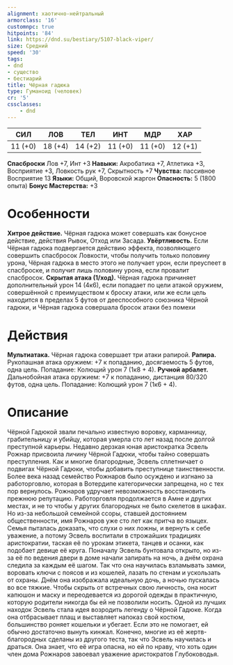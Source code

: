 ```yaml
---
alignment: хаотично-нейтральный
armorclass: '16'
customnpc: true
hitpoints: '84'
link: https://dnd.su/bestiary/5107-black-viper/
size: Средний
speed: '30'
tags:
- dnd
- существо
- бестиарий
title: Чёрная гадюка
type: Гуманоид (человек)
cr: '5'
cssclasses:
    - dnd
---
```



| СИЛ | ЛОВ | ТЕЛ | ИНТ | МДР | ХАР |
|---|---|---|---|---|---|
| 11 (+0) | 18 (+4) | 14 (+2) | 11 (+0) | 11 (+0) | 12 (+1) |
**Спасброски** Лов +7, Инт +3
**Навыки:** Акробатика +7, Атлетика +3, Восприятие +3, Ловкость рук +7, Скрытность +7
**Чувства:** пассивное Восприятие 13
**Языки:** Общий, Воровской жаргон
**Опасность:** 5 (1800 опыта)
**Бонус Мастерства:** +3


# Особенности
**Хитрое действие.** Чёрная гадюка может совершать как бонусное действие, действия Рывок, Отход или Засада.
**Увёртливость.** Если Чёрная гадюка подвергается действию эффекта, позволяющего совершить спасбросок Ловкости, чтобы получить только половину урона, Чёрная гадюка в место этого не получает урон, если преуспеет в спасброске, и получит лишь половину урона, если провалит спасбросок.
**Скрытая атака (1/ход).** Чёрная гадюка причиняет дополнительный урон 14 (4к6), если попадает по цели атакой оружием, совершённой с преимуществом к броску атаки, или же если цель находится в пределах 5 футов от дееспособного союзника Чёрной гадюки, и Чёрная гадюка совершала бросок атаки без помехи


# Действия
**Мультиатака.** Чёрная гадюка совершает три атаки рапирой.
**Рапира.** Рукопашная атака оружием: +7 к попаданию, досягаемость 5 футов, одна цель. Попадание: Колющий урон 7 (1к8 + 4).
**Ручной арбалет.** Дальнобойная атака оружием: +7 к попаданию, дистанция 80/320 футов, одна цель. Попадание: Колющий урон 7 (1к6 + 4).


# Описание
Чёрной Гадюкой звали печально известную воровку, карманницу, грабительницу и убийцу, которая умерла сто лет назад после долгой преступной карьеры. Недавно дерзкая юная аристократка Эсвель Рожнар присвоила личину Чёрной Гадюки, чтобы тайно совершать преступления. Как и многие благородные, Эсвель сплетничает о подвигах Чёрной Гадюки, чтобы добавить преступнице таинственности. Более века назад семейство Рожнаров было осуждено и изгнано за работорговлю, которая в Вотердипе категорически запрещена, но с тех пор вернулось. Рожнаров удручает невозможность восстановить прежнюю репутацию. Работорговля продолжается в Амне и других местах, и не то чтобы у других благородных не было скелетов в шкафах. Но из-за небольшой семейной ссоры, ставшей достоянием общественности, имя Рожнаров уже сто лет как притча во языцех. Семья пыталась доказать, что слухи о них ложны, и вернуть к себе уважение, а потому Эсвель воспитали в строжайших традициях аристократии, таская её по урокам этикета, танцев и осанки, как подобает девице её круга. Поначалу Эсвель бунтовала открыто, но из-за её по­ ведения двери в доме начали запирать на ночь, а днём охрана следила за каждым её шагом. Так что она научи­лась взламывать замки, воровать ключи с поясов и из кошелей, лазать по стенам и ускользать от охраны. Днём она изображала идеальную дочь, а ночью пускалась во все тяжкие. Чтобы скрыть от встречных свою личность, она носит капюшон и маску и переодевается из дорогой одежды в практичную, которую родители никогда бы ей не позволили носить. Одной из лучших находок Эсвель стала идея возродить легенду о Чёрной Гадюке. Когда она отбрасывает плащ и выставляет напоказ свой костюм, большинство роняет кошельки и убегает. Если это не помогает, ей обычно достаточно вынуть кинжал. Конечно, многие из её жертв-благородных сделаны из другого теста, так что Эсвель научилась и драться. Она знает, что её игра опасна, но ей по нраву, что хоть один член дома Рожнаров завоевал уважение аристократов Глубоководья.